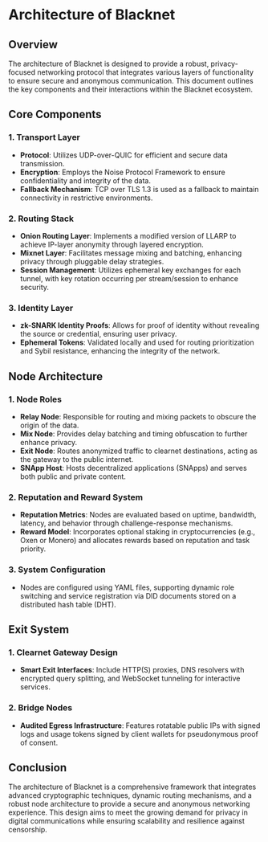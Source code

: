 # Architecture of Blacknet

## Overview
The architecture of Blacknet is designed to provide a robust, privacy-focused networking protocol that integrates various layers of functionality to ensure secure and anonymous communication. This document outlines the key components and their interactions within the Blacknet ecosystem.

## Core Components

### 1. Transport Layer
- **Protocol**: Utilizes UDP-over-QUIC for efficient and secure data transmission.
- **Encryption**: Employs the Noise Protocol Framework to ensure confidentiality and integrity of the data.
- **Fallback Mechanism**: TCP over TLS 1.3 is used as a fallback to maintain connectivity in restrictive environments.

### 2. Routing Stack
- **Onion Routing Layer**: Implements a modified version of LLARP to achieve IP-layer anonymity through layered encryption.
- **Mixnet Layer**: Facilitates message mixing and batching, enhancing privacy through pluggable delay strategies.
- **Session Management**: Utilizes ephemeral key exchanges for each tunnel, with key rotation occurring per stream/session to enhance security.

### 3. Identity Layer
- **zk-SNARK Identity Proofs**: Allows for proof of identity without revealing the source or credential, ensuring user privacy.
- **Ephemeral Tokens**: Validated locally and used for routing prioritization and Sybil resistance, enhancing the integrity of the network.

## Node Architecture

### 1. Node Roles
- **Relay Node**: Responsible for routing and mixing packets to obscure the origin of the data.
- **Mix Node**: Provides delay batching and timing obfuscation to further enhance privacy.
- **Exit Node**: Routes anonymized traffic to clearnet destinations, acting as the gateway to the public internet.
- **SNApp Host**: Hosts decentralized applications (SNApps) and serves both public and private content.

### 2. Reputation and Reward System
- **Reputation Metrics**: Nodes are evaluated based on uptime, bandwidth, latency, and behavior through challenge-response mechanisms.
- **Reward Model**: Incorporates optional staking in cryptocurrencies (e.g., Oxen or Monero) and allocates rewards based on reputation and task priority.

### 3. System Configuration
- Nodes are configured using YAML files, supporting dynamic role switching and service registration via DID documents stored on a distributed hash table (DHT).

## Exit System

### 1. Clearnet Gateway Design
- **Smart Exit Interfaces**: Include HTTP(S) proxies, DNS resolvers with encrypted query splitting, and WebSocket tunneling for interactive services.
  
### 2. Bridge Nodes
- **Audited Egress Infrastructure**: Features rotatable public IPs with signed logs and usage tokens signed by client wallets for pseudonymous proof of consent.

## Conclusion
The architecture of Blacknet is a comprehensive framework that integrates advanced cryptographic techniques, dynamic routing mechanisms, and a robust node architecture to provide a secure and anonymous networking experience. This design aims to meet the growing demand for privacy in digital communications while ensuring scalability and resilience against censorship.